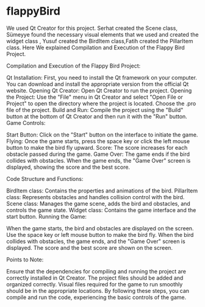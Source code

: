 # flappyBird


We used Qt Creator for this project. Serhat created the Scene class, Sümeyye found the necessary visual elements that we used and created the widget class ,
Yusuf created the BirdItem class,Fatih created the PillarItem class.
Here We explained Compilation and Execution of the Flappy Bird Project.

Compilation and Execution of the Flappy Bird Project:

Qt Installation: First, you need to install the Qt framework on your computer. You can download and install the appropriate version from the official Qt website.
Opening Qt Creator: Open Qt Creator to run the project.
Opening the Project: Use the "File" menu in Qt Creator and select "Open File or Project" to open the directory where the project is located. Choose the .pro file of the project.
Build and Run: Compile the project using the "Build" button at the bottom of Qt Creator and then run it with the "Run" button.
Game Controls:

Start Button: Click on the "Start" button on the interface to initiate the game.
Flying: Once the game starts, press the space key or click the left mouse button to make the bird fly upward.
Score: The score increases for each obstacle passed during the game.
Game Over: The game ends if the bird collides with obstacles. When the game ends, the "Game Over" screen is displayed, showing the score and the best score.

Code Structure and Functions:

BirdItem class: Contains the properties and animations of the bird.
PillarItem class: Represents obstacles and handles collision control with the bird.
Scene class: Manages the game scene, adds the bird and obstacles, and controls the game state.
Widget class: Contains the game interface and the start button.
Running the Game:

When the game starts, the bird and obstacles are displayed on the screen.
Use the space key or left mouse button to make the bird fly.
When the bird collides with obstacles, the game ends, and the "Game Over" screen is displayed.
The score and the best score are shown on the screen.

Points to Note:

Ensure that the dependencies for compiling and running the project are correctly installed in Qt Creator.
The project files should be added and organized correctly.
Visual files required for the game to run smoothly should be in the appropriate locations.
By following these steps, you can compile and run the code, experiencing the basic controls of the game.
